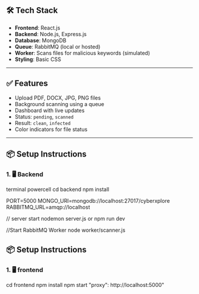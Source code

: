 ## 🛠️ Tech Stack

- **Frontend**: React.js
- **Backend**: Node.js, Express.js
- **Database**: MongoDB
- **Queue**: RabbitMQ (local or hosted)
- **Worker**: Scans files for malicious keywords (simulated)
- **Styling**: Basic CSS
---

## ✅ Features

- Upload PDF, DOCX, JPG, PNG files 
- Background scanning using a queue
- Dashboard with live updates
- Status: `pending`, `scanned`
- Result: `clean`, `infected`
- Color indicators for file status

---

## 📦 Setup Instructions

### 1. 🖥 Backend

terminal powercell
cd backend
npm install

PORT=5000
MONGO_URI=mongodb://localhost:27017/cyberxplore
RABBITMQ_URL=amqp://localhost

// server start
nodemon server.js
or 
npm run dev

//Start RabbitMQ Worker
node worker/scanner.js
## 📦 Setup Instructions

### 1. 🖥 frontend
cd frontend
npm install
npm start
"proxy": http://localhost:5000"
